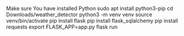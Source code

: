 Make sure You have installed Python
sudo apt install python3-pip
cd Downloads/weather_detector
python3 -m venv venv
source venv/bin/activate
pip install flask
pip install flask_sqlalchemy
pip install requests
export FLASK_APP=app.py
flask run 
